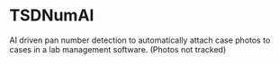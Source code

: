 # TSDNumAI

AI driven pan number detection to automatically attach case photos to cases in a lab management software.
(Photos not tracked)
